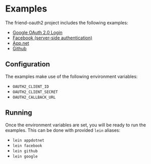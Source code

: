 # Examples

The friend-oauth2 project includes the following examples:

 * [Google OAuth 2.0 Login](https://developers.google.com/accounts/docs/OAuth2Login)
 * [Facebook (server-side authentication)](https://developers.facebook.com/docs/authentication/server-side/)
 * [App.net](https://github.com/appdotnet/api-spec/blob/master/auth.md)
 * [Github](http://developer.github.com/v3/oauth/)


## Configuration

The examples make use of the following environment variables:

* `OAUTH2_CLIENT_ID`
* `OAUTH2_CLIENT_SECRET`
* `OAUTH2_CALLBACK_URL`


## Running

Once the environment variables are set, you will be ready to run the examples.
This can be done with provided `lein` aliases:

* `lein appdotnet`
* `lein facebook`
* `lein github`
* `lein google`

